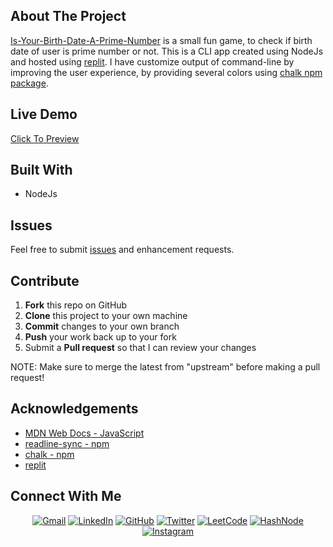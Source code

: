 ## About The Project


[Is-Your-Birth-Date-A-Prime-Number](https://replit.com/@chaitanyatekane/Is-Your-Birth-Date-A-Prime-Number?embed=1&output=1#index.js) is a small fun game, to check if birth date of user is prime number or not. This is a CLI app created using NodeJs and hosted using [replit](https://replit.com/). I have customize output of command-line by improving the user experience, by providing several colors using [chalk npm package](https://www.npmjs.com/package/chalk).

## Live Demo


[Click To Preview](https://replit.com/@chaitanyatekane/Is-Your-Birth-Date-A-Prime-Number?embed=1&output=1#index.js)

## Built With


* NodeJs

## Issues


Feel free to submit [issues](https://github.com/chaitanyatekane/Is-Your-Birth-Date-A-Prime-Number/issues) and enhancement requests.

## Contribute


 1. **Fork** this repo on GitHub
 2. **Clone** this project to your own machine
 3. **Commit** changes to your own branch
 4. **Push** your work back up to your fork
 5. Submit a **Pull request** so that I can review your changes

NOTE: Make sure to merge the latest from "upstream" before making a pull request!

## Acknowledgements


 - [MDN Web Docs - JavaScript](https://developer.mozilla.org/en-US/docs/Web/JavaScript)
 - [readline-sync - npm](https://www.npmjs.com/package/readline-sync)
 - [chalk - npm](https://www.npmjs.com/package/chalk)
 - [replit](https://replit.com/)

## Connect With Me


<p align="center">
<a href = "mailto: chaitanyatekne5@gmail.com"><img alt="Gmail" src="https://img.shields.io/badge/Gmail-D14836?style=for-the-badge&logo=gmail&logoColor=white" /></a>
<a href="https://www.linkedin.com/in/chaitanyatekane"><img alt="LinkedIn" src="https://img.shields.io/badge/LinkedIn-0077B5?style=for-the-badge&logo=linkedin&logoColor=white" /></a>
<a href="https://github.com/chaitanyatekane"><img alt="GitHub" src="https://img.shields.io/badge/GitHub-100000?style=for-the-badge&logo=github&logoColor=white" /></a>
<a href="https://twitter.com/chaitanyatekne"><img alt="Twitter" src="https://img.shields.io/badge/Twitter-1DA1F2?style=for-the-badge&logo=twitter&logoColor=white" /></a>
<a href="https://leetcode.com/chaitanyatekane/"><img alt="LeetCode" src="https://img.shields.io/badge/-LeetCode-FFA116?style=for-the-badge&logo=LeetCode&logoColor=black" /></a>
<a href="https://chaitanyatekane.hashnode.dev/"><img alt="HashNode" src="https://img.shields.io/badge/Hashnode-2962FF?style=for-the-badge&logo=hashnode&logoColor=white" /></a>
<a href="https://www.instagram.com/tekanechaitanya/"><img alt="Instagram" src="https://img.shields.io/badge/Instagram-E4405F?style=for-the-badge&logo=instagram&logoColor=white" /></a>
</p>